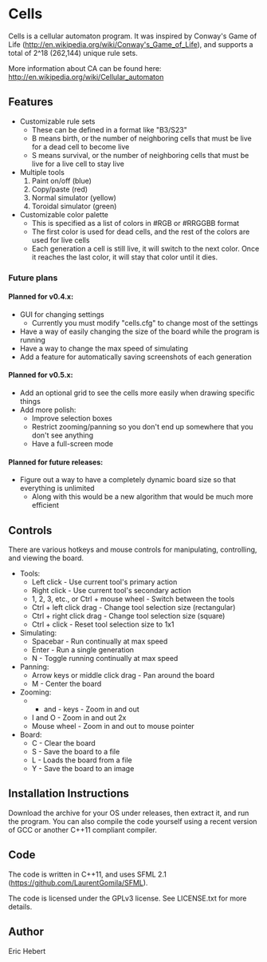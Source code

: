 Cells
=====

Cells is a cellular automaton program. It was inspired by Conway's Game of Life (http://en.wikipedia.org/wiki/Conway's_Game_of_Life), and supports a total of 2^18 (262,144) unique rule sets.

More information about CA can be found here: http://en.wikipedia.org/wiki/Cellular_automaton


Features
--------

* Customizable rule sets
  * These can be defined in a format like "B3/S23"
  * B means birth, or the number of neighboring cells that must be live for a dead cell to become live
  * S means survival, or the number of neighboring cells that must be live for a live cell to stay live
* Multiple tools
  1. Paint on/off (blue)
  2. Copy/paste (red)
  3. Normal simulator (yellow)
  4. Toroidal simulator (green)
* Customizable color palette
  * This is specified as a list of colors in #RGB or #RRGGBB format
  * The first color is used for dead cells, and the rest of the colors are used for live cells
  * Each generation a cell is still live, it will switch to the next color. Once it reaches the last color, it will stay that color until it dies.

### Future plans

#### Planned for v0.4.x:
* GUI for changing settings
  * Currently you must modify "cells.cfg" to change most of the settings
* Have a way of easily changing the size of the board while the program is running
* Have a way to change the max speed of simulating
* Add a feature for automatically saving screenshots of each generation

#### Planned for v0.5.x:
* Add an optional grid to see the cells more easily when drawing specific things
* Add more polish:
  * Improve selection boxes
  * Restrict zooming/panning so you don't end up somewhere that you don't see anything
  * Have a full-screen mode

#### Planned for future releases:
* Figure out a way to have a completely dynamic board size so that everything is unlimited
  * Along with this would be a new algorithm that would be much more efficient


Controls
--------

There are various hotkeys and mouse controls for manipulating, controlling, and viewing the board.

* Tools:
  * Left click - Use current tool's primary action
  * Right click - Use current tool's secondary action
  * 1, 2, 3, etc., or Ctrl + mouse wheel - Switch between the tools
  * Ctrl + left click drag - Change tool selection size (rectangular)
  * Ctrl + right click drag - Change tool selection size (square)
  * Ctrl + click - Reset tool selection size to 1x1
* Simulating:
  * Spacebar - Run continually at max speed
  * Enter - Run a single generation
  * N - Toggle running continually at max speed
* Panning:
  * Arrow keys or middle click drag - Pan around the board
  * M - Center the board
* Zooming:
  * + and - keys - Zoom in and out
  * I and O - Zoom in and out 2x
  * Mouse wheel - Zoom in and out to mouse pointer
* Board:
  * C - Clear the board
  * S - Save the board to a file
  * L - Loads the board from a file
  * Y - Save the board to an image


Installation Instructions
-------------------------

Download the archive for your OS under releases, then extract it, and run the program.
You can also compile the code yourself using a recent version of GCC or another C++11 compliant compiler.


Code
----

The code is written in C++11, and uses SFML 2.1 (https://github.com/LaurentGomila/SFML).

The code is licensed under the GPLv3 license. See LICENSE.txt for more details.


Author
------

Eric Hebert
